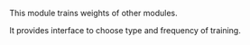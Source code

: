 This module trains weights of other modules.

It provides interface to choose type and frequency of training.
